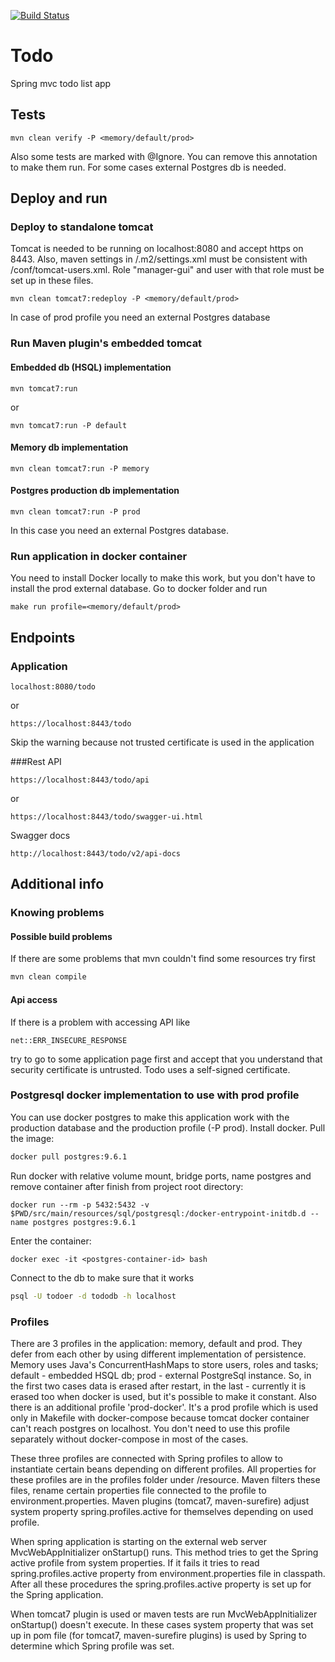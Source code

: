 [![Build Status](https://travis-ci.org/GlaIZier/todo.svg?branch=master)](https://travis-ci.org/GlaIZier/todo)

# Todo
Spring mvc todo list app

## Tests
```
mvn clean verify -P <memory/default/prod>
```
Also some tests are marked with @Ignore. You can remove this annotation to make them run. For some cases external 
Postgres db is needed.

## Deploy and run
### Deploy to standalone tomcat
Tomcat is needed to be running on localhost:8080 and accept https on 8443. 
Also, maven settings in <home>/.m2/settings.xml must be consistent with <tomcat-home>/conf/tomcat-users.xml. 
Role "manager-gui" and user with that role must be set up in these files.

```
mvn clean tomcat7:redeploy -P <memory/default/prod>
```
In case of prod profile you need an external Postgres database

### Run Maven plugin's embedded tomcat
#### Embedded db (HSQL) implementation
```
mvn tomcat7:run
```
or 
```
mvn tomcat7:run -P default
```
#### Memory db implementation
```
mvn clean tomcat7:run -P memory
```

#### Postgres production db implementation
```
mvn clean tomcat7:run -P prod
```
In this case you need an external Postgres database.

### Run application in docker container
You need to install Docker locally to make this work, but you don't have to install the prod external database.
Go to docker folder and run
```
make run profile=<memory/default/prod>
```


## Endpoints
### Application
```
localhost:8080/todo
```
or
```
https://localhost:8443/todo
```
Skip the warning because not trusted certificate is used in the application


###Rest API
```
https://localhost:8443/todo/api
```
or
```
https://localhost:8443/todo/swagger-ui.html
```
Swagger docs
```
http://localhost:8443/todo/v2/api-docs
```


## Additional info
### Knowing problems
#### Possible build problems
If there are some problems that mvn couldn't find some resources try first
```bash
mvn clean compile
```

#### Api access
If there is a problem with accessing API like 
```
net::ERR_INSECURE_RESPONSE
```
try to go to some application page first and accept that you understand that security certificate is untrusted. 
Todo uses a self-signed certificate. 

### Postgresql docker implementation to use with prod profile
You can use docker postgres to make this application work with the production database and the production profile (-P prod).
Install docker.
Pull the image:
```bash
docker pull postgres:9.6.1
```
Run docker with relative volume mount, bridge ports, name postgres and remove container after finish from project root directory:
```$bash
docker run --rm -p 5432:5432 -v $PWD/src/main/resources/sql/postgresql:/docker-entrypoint-initdb.d --name postgres postgres:9.6.1
```
Enter the container:
```
docker exec -it <postgres-container-id> bash
```
Connect to the db to make sure that it works 
```bash
psql -U todoer -d tododb -h localhost
```


### Profiles
There are 3 profiles in the application: memory, default and prod. They defer from each other by using different 
implementation of persistence. Memory uses Java's ConcurrentHashMaps to store users, roles and tasks; default - 
embedded HSQL db; prod - external PostgreSql instance. So, in the first two cases data is erased after restart, 
in the last - currently it is erased too when docker is used, but it's possible to make it constant. Also there is an
additional profile 'prod-docker'. It's a prod profile which is used only in Makefile with docker-compose because
tomcat docker container can't reach postgres on localhost. You don't need to use this profile separately without 
docker-compose in most of the cases.

These three profiles are connected with Spring profiles to allow to instantiate certain beans depending on different
profiles. All properties for these profiles are in the profiles folder under /resource. Maven filters these files, 
rename certain properties file connected to the profile to environment.properties. Maven plugins (tomcat7, maven-surefire)
adjust system property spring.profiles.active for themselves depending on used profile.

When spring application is starting on the external web server MvcWebAppInitializer onStartup() runs. This method tries 
to get the Spring active profile from system properties. If it fails it tries to read spring.profiles.active property 
from environment.properties file in classpath. After all these procedures the spring.profiles.active property is set up 
for the Spring application.

When tomcat7 plugin is used or maven tests are run MvcWebAppInitializer onStartup() doesn't execute. In these cases 
system property that was set up in pom file (for tomcat7, maven-surefire plugins) is used by Spring to determine which
Spring profile was set.